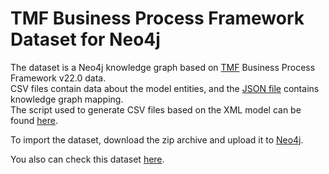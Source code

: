 # TMF Business Process Framework Dataset for Neo4j

The dataset is a Neo4j knowledge graph based on [TMF](https://www.tmforum.org/) Business Process Framework v22.0 data.  
CSV files contain data about the model entities, and the [JSON file](https://github.com/A1gord/TMF-Business-Process-Framework-Dataset-for-Neo4j/blob/main/neo4j_importer_model.json) contains knowledge graph mapping.  
The script used to generate CSV files based on the XML model can be found [here](https://colab.research.google.com/drive/1NeCpB1juofK04Ntbdtvy5Uv4W_ZZFHar?usp=sharing).  

To import the dataset, download the zip archive and upload it to [Neo4j](https://neo4j.com/).

You also can check this dataset [here](https://www.kaggle.com/datasets/algord/tmf-business-process-framework-dataset-for-neo4j).
